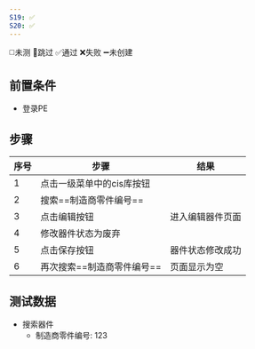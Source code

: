 ```yaml
---
S19: ✅
S20: ✅
---
```

◻️未测    🚫跳过     ✅通过    ❌失败     ➖未创建

## 前置条件

- 登录PE

## 步骤

| 序号  | 步骤              | 结果       |
| --- | --------------- | -------- |
| 1   | 点击一级菜单中的cis库按钮  |          |
| 2   | 搜索==制造商零件编号==   |          |
| 3   | 点击编辑按钮          | 进入编辑器件页面 |
| 4   | 修改器件状态为废弃       |          |
| 5   | 点击保存按钮          | 器件状态修改成功 |
| 6   | 再次搜索==制造商零件编号== | 页面显示为空   |

## 测试数据

- 搜索器件
	- 制造商零件编号: 123
